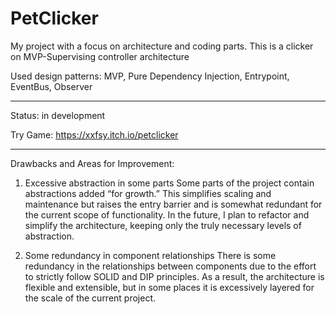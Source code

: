 # PetClicker
My project with a focus on architecture and coding parts. This is a clicker on MVP-Supervising controller architecture

Used design patterns: MVP, Pure Dependency Injection, Entrypoint, EventBus, Observer

---

Status: in development

Try Game: https://xxfsy.itch.io/petclicker

---

Drawbacks and Areas for Improvement:

1) Excessive abstraction in some parts
Some parts of the project contain abstractions added “for growth.” This simplifies scaling and maintenance but raises the entry barrier and is somewhat redundant for the current scope of functionality. In the future, I plan to refactor and simplify the architecture, keeping only the truly necessary levels of abstraction.

2) Some redundancy in component relationships
There is some redundancy in the relationships between components due to the effort to strictly follow SOLID and DIP principles. As a result, the architecture is flexible and extensible, but in some places it is excessively layered for the scale of the current project.
